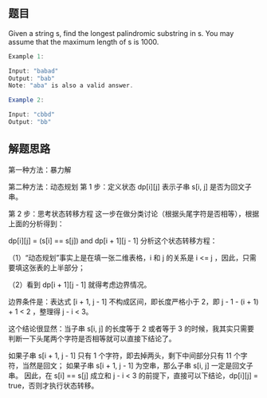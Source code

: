 ## 题目
Given a string s, find the longest palindromic substring in s. You may assume that the maximum length of s is 1000.
```java
Example 1:

Input: "babad"
Output: "bab"
Note: "aba" is also a valid answer.

Example 2:

Input: "cbbd"
Output: "bb"
```
## 解题思路

第一种方法：暴力解



第二种方法：动态规划
第 1 步：定义状态
dp[i][j] 表示子串 s[i, j] 是否为回文子串。

第 2 步：思考状态转移方程
这一步在做分类讨论（根据头尾字符是否相等），根据上面的分析得到：

dp[i][j] = (s[i] == s[j]) and dp[i + 1][j - 1]
分析这个状态转移方程：

（1）“动态规划”事实上是在填一张二维表格，i 和 j 的关系是 i <= j ，因此，只需要填这张表的上半部分；

（2）看到 dp[i + 1][j - 1] 就得考虑边界情况。

边界条件是：表达式 [i + 1, j - 1] 不构成区间，即长度严格小于 2，即 j - 1 - (i + 1) + 1 < 2 ，整理得 j - i < 3。

这个结论很显然：当子串 s[i, j] 的长度等于 2 或者等于 3 的时候，我其实只需要判断一下头尾两个字符是否相等就可以直接下结论了。

如果子串 s[i + 1, j - 1] 只有 1 个字符，即去掉两头，剩下中间部分只有 11 个字符，当然是回文；
如果子串 s[i + 1, j - 1] 为空串，那么子串 s[i, j] 一定是回文子串。
因此，在 s[i] == s[j] 成立和 j - i < 3 的前提下，直接可以下结论，dp[i][j] = true，否则才执行状态转移。
